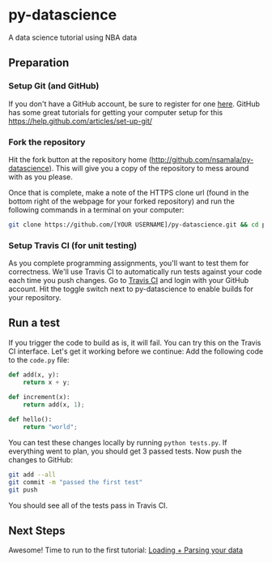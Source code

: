 # py-datascience
A data science tutorial using NBA data

## Preparation

### Setup Git (and GitHub)
If you don't have a GitHub account, be sure to register for one [here](https://github.com/join).
GitHub has some great tutorials for getting your computer setup for this https://help.github.com/articles/set-up-git/

### Fork the repository
Hit the fork button at the repository home (http://github.com/nsamala/py-datascience). This will give you a copy of the repository to mess around with as you please.

Once that is complete, make a note of the HTTPS clone url (found in the bottom right of the webpage for your forked repository) and run the following commands in a terminal on your computer:
```bash
git clone https://github.com/[YOUR USERNAME]/py-datascience.git && cd py-datascience
```

### Setup Travis CI (for unit testing)
As you complete programming assignments, you'll want to test them for correctness. We'll use Travis CI to automatically run tests against your code each time you push changes.
Go to [Travis CI](https://travis-ci.org) and login with your GitHub account. Hit the toggle switch next to py-datascience to enable builds for your repository.

## Run a test
If you trigger the code to build as is, it will fail. You can try this on the Travis CI interface. Let's get it working before we continue:
Add the following code to the `code.py` file:
```python
def add(x, y):
	return x + y;

def increment(x):
	return add(x, 1);
	
def hello():
	return "world";
```

You can test these changes locally by running `python tests.py`. If everything went to plan, you should get 3 passed tests. Now push the changes to GitHub:

```bash
git add --all
git commit -m "passed the first test"
git push
```

You should see all of the tests pass in Travis CI.

## Next Steps
Awesome! Time to run to the first tutorial: [Loading + Parsing your data](lessons/LoadParseData.md)
